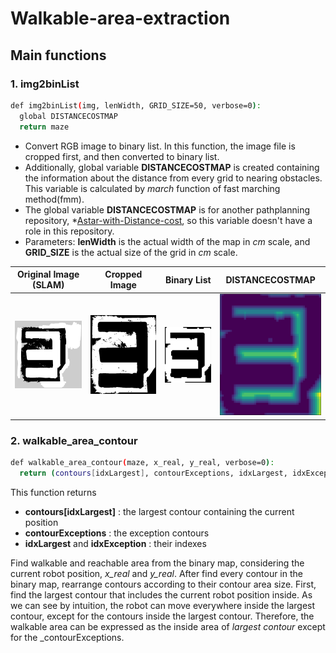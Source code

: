 # Walkable-area-extraction
## Main functions
### 1. img2binList
```bash
def img2binList(img, lenWidth, GRID_SIZE=50, verbose=0):
  global DISTANCECOSTMAP
  return maze
```
- Convert RGB image to binary list. In this function, the image file is cropped first, and then converted to binary list. 
- Additionally, global variable __DISTANCECOSTMAP__ is created containing the information about the distance from every grid to nearing obstacles. This variable is calculated by _march_ function of fast marching method(fmm).
- The global variable __DISTANCECOSTMAP__ is for another pathplanning repository, *[Astar-with-Distance-cost](https://github.com/SeunghyunLim/Astar-with-Distance-cost), so this variable doesn't have a role in this repository.
- Parameters: __lenWidth__ is the actual width of the map in _cm_ scale, and __GRID_SIZE__ is the actual size of the grid in _cm_ scale.

| Original Image (SLAM) | Cropped Image | Binary List | DISTANCECOSTMAP |
|---|---|---|---|
|![a](https://github.com/SeunghyunLim/Walkable-area-extraction/blob/master/img/original_map_image.png)|![a](https://github.com/SeunghyunLim/Walkable-area-extraction/blob/master/img/cropped_map_image.png)|![a](https://github.com/SeunghyunLim/Walkable-area-extraction/blob/master/img/cropped_binary_list.png)|![a](https://github.com/SeunghyunLim/Walkable-area-extraction/blob/master/img/DISTANCECOSTMAP.png)|


### 2. walkable_area_contour
```bash
def walkable_area_contour(maze, x_real, y_real, verbose=0):
  return (contours[idxLargest], contourExceptions, idxLargest, idxException)
```
This function returns 
- __contours[idxLargest]__ : the largest contour containing the current position
- __contourExceptions__ : the exception contours
- __idxLargest__ and __idxException__ : their indexes

Find walkable and reachable area from the binary map, considering the current robot position, _x_real_ and _y_real_. 
After find every contour in the binary map, rearrange contours according to their contour area size. 
First, find the largest contour that includes the current robot position inside.
As we can see by intuition, the robot can move everywhere inside the largest contour, except for the contours inside the largest contour.
Therefore, the walkable area can be expressed as the inside area of _largest contour_ except for the _contourExceptions.

